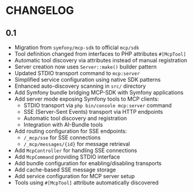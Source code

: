 CHANGELOG
=========

0.1
---

 * Migration from `symfony/mcp-sdk` to official `mcp/sdk`
 * Tool definition changed from interfaces to PHP attributes `#[McpTool]`
 * Automatic tool discovery via attributes instead of manual registration
 * Server creation now uses `Server::make()` builder pattern
 * Updated STDIO transport command to `mcp:server`
 * Simplified service configuration using native SDK patterns
 * Enhanced auto-discovery scanning in `src/` directory
 * Add Symfony bundle bridging MCP-SDK with Symfony applications
 * Add server mode exposing Symfony tools to MCP clients:
   - STDIO transport via `php bin/console mcp:server` command
   - SSE (Server-Sent Events) transport via HTTP endpoints
   - Automatic tool discovery and registration
   - Integration with AI-Bundle tools
 * Add routing configuration for SSE endpoints:
   - `/_mcp/sse` for SSE connections
   - `/_mcp/messages/{id}` for message retrieval
 * Add `McpController` for handling SSE connections
 * Add `McpCommand` providing STDIO interface
 * Add bundle configuration for enabling/disabling transports
 * Add cache-based SSE message storage
 * Add service configuration for MCP server setup
 * Tools using `#[McpTool]` attribute automatically discovered
